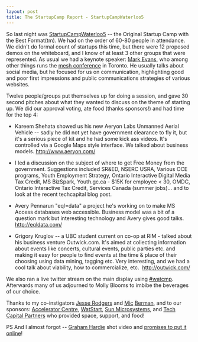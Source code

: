 ```yaml
---
layout: post
title: The StartupCamp Report - StartupCampWaterloo5
---
```

<p>So last night was <a href="http://barcamp.org/StartupCampWaterloo">StartupCampWaterloo5</a> -- the Original Startup Camp with the Best Format(tm). We had on the order of 60-80 people in attendance. We didn't do formal count of startups this time, but there were 12 proposed demos on the whiteboard, and I know of at least 3 other groups that were represented. As usual we had a keynote speaker: <a href="http://www.markevanstech.com/">Mark Evans</a>, who among other things runs the <a href="http://www.meshconference.com/">mesh conference</a> in Toronto. He usually talks about social media, but he focused for us on communication, highlighting good and poor first impressions and public communications strategies of various websites.</p><p>Twelve people/groups put themselves up for doing a session, and gave 30 second pitches about what they wanted to discuss on the theme of starting up. We did our approval voting, ate food (thanks sponsors!) and had time for the top 4:</p><ul><li><p>Kareem&#160;Shehata showed us his new&nbsp;Aeryon Labs&nbsp;Unmanned Aerial Vehicle -- sadly he did not yet have government clearance to fly it, but it's a serious piece of kit and he had some kick ass videos. It's controlled via a Google Maps style interface. We talked about business models. <a href="http://www.aeryon.com/">http://www.aeryon.com/</a></p></li><li><p>I led a discussion on the subject of where to get Free Money from the government. Suggestions included&nbsp;SR&amp;ED, NSERC USRA, Various OCE programs,&nbsp;Youth Employment Strategy,&nbsp;Ontario Interactive Digital Media Tax Credit, MS BizSpark,&nbsp;Youth.gc.ca - $15K for employee &lt; 30, OMDC, Ontario Interactive Tax Credit, Services Canada (summer jobs)... and to look at the recent techcapital blog post.</p></li><li><p>Avery Pennarun "eql=data" a project he's working on to make MS Access databases web accessible. Business model was a bit of a question mark but interesting technology and Avery gives good talks. <a href="http://eqldata.com/">http://eqldata.com/</a></p></li><li><p>Grigory Kruglov -- a UBC student current on co-op at RIM - talked about his business venture&nbsp;Outwick.com. It's aimed at collecting information about events like concerts, cultural events, public parties etc. and making it easy for people to find events at the time &amp; place of their choosing using data mining, tagging etc. Very interesting, and we had a cool talk about viability, how to commercialize, etc.&nbsp; <a href="http://outwick.com/">http://outwick.com/</a></p></li></ul><p>We also ran a live twitter stream on the main display using <a href="http://search.twitter.com/search?q=%23watcmp">#watcmp</a>. Afterwards many of us adjourned to Molly Blooms to imbibe the beverages of our choice.</p><p>Thanks to my co-instigators <a href="http://whoyoucallingajesse.com/">Jesse Rodgers</a> and <a href="http://michalberman.typepad.com/">Mic</a> <a href="http://www.linkedin.com/in/michalberman">Berman</a>, and to our sponsors: <a href="http://www.acceleratorcentre.com/">Accelerator Centre</a>, <a href="http://www.watstart.ca/">WatStart</a>, <a href="http://ca.sun.com/">Sun Microsystems</a>, and <a href="http://www.techcapital.com/">Tech Capital Partners</a> who provided space, support, and food!</p><p>PS And I almost forgot -- <span class="fn"><a href="http://twitter.com/ggfilm">Graham Hardie</a> shot video and <a href="http://ggfilm.wordpress.com/">promises to put it online</a>!</span></p>
